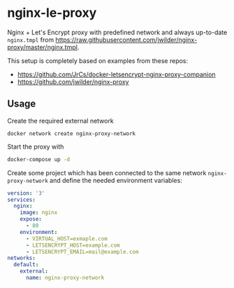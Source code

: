 # nginx-le-proxy

Nginx + Let's Encrypt proxy with predefined network and always up-to-date `nginx.tmpl` from https://raw.githubusercontent.com/jwilder/nginx-proxy/master/nginx.tmpl.

This setup is completely based on examples from these repos:
- https://github.com/JrCs/docker-letsencrypt-nginx-proxy-companion
- https://github.com/jwilder/nginx-proxy

## Usage

Create the required external network

```
docker network create nginx-proxy-network
```

Start the proxy with

```bash
docker-compose up -d
```

Create some project which has been connected to the same network `nginx-proxy-network` and define the needed environment variables:

```yml
version: '3'
services:
  nginx:
    image: nginx
    expose:
      - 80
    environment:
      - VIRTUAL_HOST=exmaple.com
      - LETSENCRYPT_HOST=example.com
      - LETSENCRYPT_EMAIL=mail@example.com
networks:
  default:
    external:
      name: nginx-proxy-network
```
